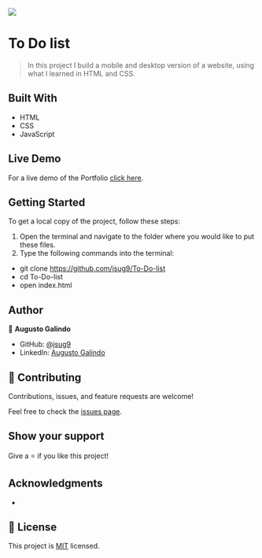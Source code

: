 ![](https://img.shields.io/badge/Microverse-blueviolet)

# To Do list

> In this project I build a mobile and desktop version of a website, using what I learned in HTML and CSS.

## Built With

- HTML
- CSS
- JavaScript

## Live Demo

For a live demo of the Portfolio [click here](https://jsug9.github.io/To-Do-list/).

## Getting Started

To get a local copy of the project, follow these steps: 
1. Open the terminal and navigate to the folder where you would like to put these files.
2. Type the following commands into the terminal: 
 - git clone https://github.com/jsug9/To-Do-list
 - cd To-Do-list
 - open index.html

## Author

👤 **Augusto Galindo**

- GitHub: [@jsug9](https://github.com/jsug9)
- LinkedIn: [Augusto Galindo](https://www.linkedin.com/in/augustogalindo/)

## 🤝 Contributing

Contributions, issues, and feature requests are welcome!

Feel free to check the [issues page](https://github.com/jsug9/To-Do-list/issues).
## Show your support

Give a ⭐️ if you like this project!

## Acknowledgments

- 

## 📝 License

This project is [MIT](./LICENSE) licensed.